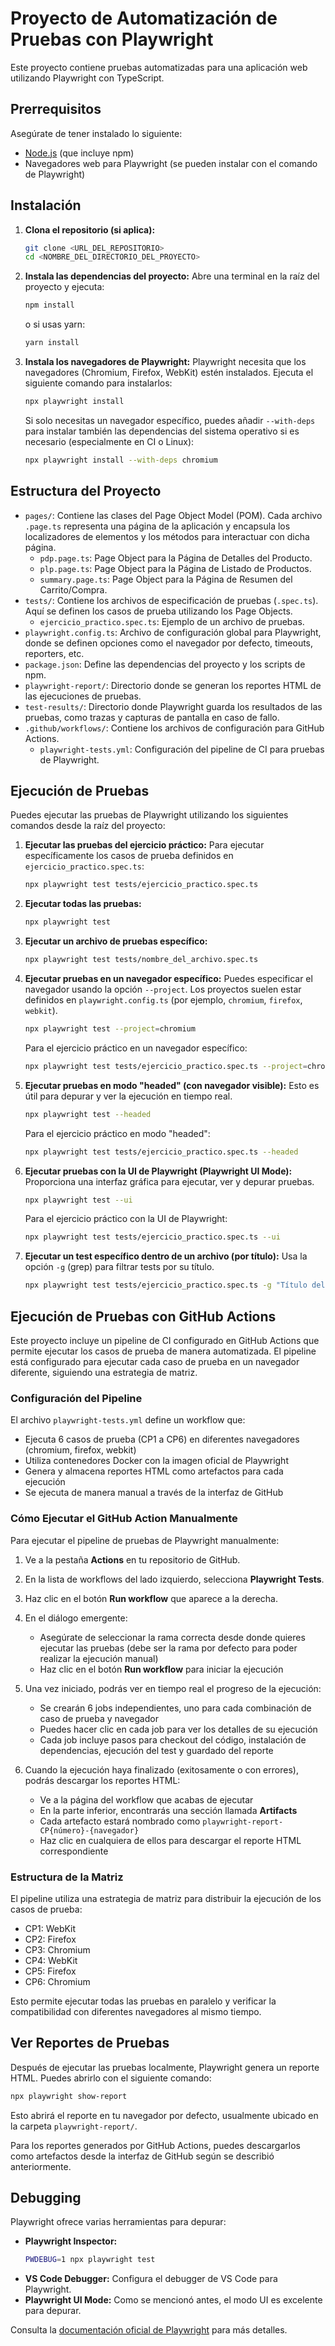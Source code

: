 # Proyecto de Automatización de Pruebas con Playwright

Este proyecto contiene pruebas automatizadas para una aplicación web utilizando Playwright con TypeScript.

## Prerrequisitos

Asegúrate de tener instalado lo siguiente:

*   [Node.js](https://nodejs.org/) (que incluye npm)
*   Navegadores web para Playwright (se pueden instalar con el comando de Playwright)

## Instalación

1.  **Clona el repositorio (si aplica):**
    ```bash
    git clone <URL_DEL_REPOSITORIO>
    cd <NOMBRE_DEL_DIRECTORIO_DEL_PROYECTO>
    ```

2.  **Instala las dependencias del proyecto:**
    Abre una terminal en la raíz del proyecto y ejecuta:
    ```bash
    npm install
    ```
    o si usas yarn:
    ```bash
    yarn install
    ```

3.  **Instala los navegadores de Playwright:**
    Playwright necesita que los navegadores (Chromium, Firefox, WebKit) estén instalados. Ejecuta el siguiente comando para instalarlos:
    ```bash
    npx playwright install
    ```
    Si solo necesitas un navegador específico, puedes añadir `--with-deps` para instalar también las dependencias del sistema operativo si es necesario (especialmente en CI o Linux):
    ```bash
    npx playwright install --with-deps chromium
    ```

## Estructura del Proyecto

*   `pages/`: Contiene las clases del Page Object Model (POM). Cada archivo `.page.ts` representa una página de la aplicación y encapsula los localizadores de elementos y los métodos para interactuar con dicha página.
    *   `pdp.page.ts`: Page Object para la Página de Detalles del Producto.
    *   `plp.page.ts`: Page Object para la Página de Listado de Productos.
    *   `summary.page.ts`: Page Object para la Página de Resumen del Carrito/Compra.
*   `tests/`: Contiene los archivos de especificación de pruebas (`.spec.ts`). Aquí se definen los casos de prueba utilizando los Page Objects.
    *   `ejercicio_practico.spec.ts`: Ejemplo de un archivo de pruebas.
*   `playwright.config.ts`: Archivo de configuración global para Playwright, donde se definen opciones como el navegador por defecto, timeouts, reporters, etc.
*   `package.json`: Define las dependencias del proyecto y los scripts de npm.
*   `playwright-report/`: Directorio donde se generan los reportes HTML de las ejecuciones de pruebas.
*   `test-results/`: Directorio donde Playwright guarda los resultados de las pruebas, como trazas y capturas de pantalla en caso de fallo.
*   `.github/workflows/`: Contiene los archivos de configuración para GitHub Actions.
    *   `playwright-tests.yml`: Configuración del pipeline de CI para pruebas de Playwright.

## Ejecución de Pruebas

Puedes ejecutar las pruebas de Playwright utilizando los siguientes comandos desde la raíz del proyecto:

1.  **Ejecutar las pruebas del ejercicio práctico:**
    Para ejecutar específicamente los casos de prueba definidos en `ejercicio_practico.spec.ts`:
    ```bash
    npx playwright test tests/ejercicio_practico.spec.ts
    ```

2.  **Ejecutar todas las pruebas:**
    ```bash
    npx playwright test
    ```

3.  **Ejecutar un archivo de pruebas específico:**
    ```bash
    npx playwright test tests/nombre_del_archivo.spec.ts
    ```

4.  **Ejecutar pruebas en un navegador específico:**
    Puedes especificar el navegador usando la opción `--project`. Los proyectos suelen estar definidos en `playwright.config.ts` (por ejemplo, `chromium`, `firefox`, `webkit`).
    ```bash
    npx playwright test --project=chromium
    ```
    Para el ejercicio práctico en un navegador específico:
    ```bash
    npx playwright test tests/ejercicio_practico.spec.ts --project=chromium
    ```

5.  **Ejecutar pruebas en modo "headed" (con navegador visible):**
    Esto es útil para depurar y ver la ejecución en tiempo real.
    ```bash
    npx playwright test --headed
    ```
    Para el ejercicio práctico en modo "headed":
    ```bash
    npx playwright test tests/ejercicio_practico.spec.ts --headed
    ```

6.  **Ejecutar pruebas con la UI de Playwright (Playwright UI Mode):**
    Proporciona una interfaz gráfica para ejecutar, ver y depurar pruebas.
    ```bash
    npx playwright test --ui
    ```
    Para el ejercicio práctico con la UI de Playwright:
    ```bash
    npx playwright test tests/ejercicio_practico.spec.ts --ui
    ```

7.  **Ejecutar un test específico dentro de un archivo (por título):**
    Usa la opción `-g` (grep) para filtrar tests por su título.
    ```bash
    npx playwright test tests/ejercicio_practico.spec.ts -g "Título del test específico"
    ```

## Ejecución de Pruebas con GitHub Actions

Este proyecto incluye un pipeline de CI configurado en GitHub Actions que permite ejecutar los casos de prueba de manera automatizada. El pipeline está configurado para ejecutar cada caso de prueba en un navegador diferente, siguiendo una estrategia de matriz.

### Configuración del Pipeline

El archivo `playwright-tests.yml` define un workflow que:

- Ejecuta 6 casos de prueba (CP1 a CP6) en diferentes navegadores (chromium, firefox, webkit)
- Utiliza contenedores Docker con la imagen oficial de Playwright
- Genera y almacena reportes HTML como artefactos para cada ejecución
- Se ejecuta de manera manual a través de la interfaz de GitHub

### Cómo Ejecutar el GitHub Action Manualmente

Para ejecutar el pipeline de pruebas de Playwright manualmente:

1. Ve a la pestaña **Actions** en tu repositorio de GitHub.

2. En la lista de workflows del lado izquierdo, selecciona **Playwright Tests**.

3. Haz clic en el botón **Run workflow** que aparece a la derecha.

4. En el diálogo emergente:
   - Asegúrate de seleccionar la rama correcta desde donde quieres ejecutar las pruebas (debe ser la rama por defecto para poder realizar la ejecución manual)
   - Haz clic en el botón **Run workflow** para iniciar la ejecución

5. Una vez iniciado, podrás ver en tiempo real el progreso de la ejecución:
   - Se crearán 6 jobs independientes, uno para cada combinación de caso de prueba y navegador
   - Puedes hacer clic en cada job para ver los detalles de su ejecución
   - Cada job incluye pasos para checkout del código, instalación de dependencias, ejecución del test y guardado del reporte

6. Cuando la ejecución haya finalizado (exitosamente o con errores), podrás descargar los reportes HTML:
   - Ve a la página del workflow que acabas de ejecutar
   - En la parte inferior, encontrarás una sección llamada **Artifacts**
   - Cada artefacto estará nombrado como `playwright-report-CP{número}-{navegador}`
   - Haz clic en cualquiera de ellos para descargar el reporte HTML correspondiente

### Estructura de la Matriz

El pipeline utiliza una estrategia de matriz para distribuir la ejecución de los casos de prueba:

- CP1: WebKit
- CP2: Firefox
- CP3: Chromium
- CP4: WebKit
- CP5: Firefox
- CP6: Chromium

Esto permite ejecutar todas las pruebas en paralelo y verificar la compatibilidad con diferentes navegadores al mismo tiempo.

## Ver Reportes de Pruebas

Después de ejecutar las pruebas localmente, Playwright genera un reporte HTML. Puedes abrirlo con el siguiente comando:

```bash
npx playwright show-report
```
Esto abrirá el reporte en tu navegador por defecto, usualmente ubicado en la carpeta `playwright-report/`.

Para los reportes generados por GitHub Actions, puedes descargarlos como artefactos desde la interfaz de GitHub según se describió anteriormente.

## Debugging

Playwright ofrece varias herramientas para depurar:

*   **Playwright Inspector:**
    ```bash
    PWDEBUG=1 npx playwright test
    ```
*   **VS Code Debugger:** Configura el debugger de VS Code para Playwright.
*   **Playwright UI Mode:** Como se mencionó antes, el modo UI es excelente para depurar.

Consulta la [documentación oficial de Playwright](https://playwright.dev/docs/intro) para más detalles.
